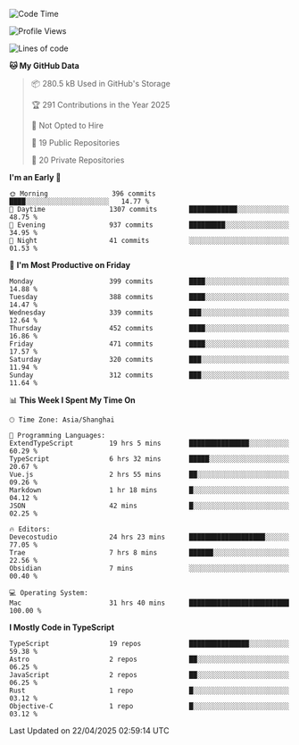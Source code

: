 <!--START_SECTION:waka-->
![Code Time](http://img.shields.io/badge/Code%20Time-3%2C366%20hrs%204%20mins-blue)

![Profile Views](http://img.shields.io/badge/Profile%20Views-0-blue)

![Lines of code](https://img.shields.io/badge/From%20Hello%20World%20I%27ve%20Written-2.9%20million%20lines%20of%20code-blue)

**🐱 My GitHub Data** 

> 📦 280.5 kB Used in GitHub's Storage 
 > 
> 🏆 291 Contributions in the Year 2025
 > 
> 🚫 Not Opted to Hire
 > 
> 📜 19 Public Repositories 
 > 
> 🔑 20 Private Repositories 
 > 
**I'm an Early 🐤** 

```text
🌞 Morning                396 commits         ████░░░░░░░░░░░░░░░░░░░░░   14.77 % 
🌆 Daytime                1307 commits        ████████████░░░░░░░░░░░░░   48.75 % 
🌃 Evening                937 commits         █████████░░░░░░░░░░░░░░░░   34.95 % 
🌙 Night                  41 commits          ░░░░░░░░░░░░░░░░░░░░░░░░░   01.53 % 
```
📅 **I'm Most Productive on Friday** 

```text
Monday                   399 commits         ████░░░░░░░░░░░░░░░░░░░░░   14.88 % 
Tuesday                  388 commits         ████░░░░░░░░░░░░░░░░░░░░░   14.47 % 
Wednesday                339 commits         ███░░░░░░░░░░░░░░░░░░░░░░   12.64 % 
Thursday                 452 commits         ████░░░░░░░░░░░░░░░░░░░░░   16.86 % 
Friday                   471 commits         ████░░░░░░░░░░░░░░░░░░░░░   17.57 % 
Saturday                 320 commits         ███░░░░░░░░░░░░░░░░░░░░░░   11.94 % 
Sunday                   312 commits         ███░░░░░░░░░░░░░░░░░░░░░░   11.64 % 
```


📊 **This Week I Spent My Time On** 

```text
🕑︎ Time Zone: Asia/Shanghai

💬 Programming Languages: 
ExtendTypeScript         19 hrs 5 mins       ███████████████░░░░░░░░░░   60.29 % 
TypeScript               6 hrs 32 mins       █████░░░░░░░░░░░░░░░░░░░░   20.67 % 
Vue.js                   2 hrs 55 mins       ██░░░░░░░░░░░░░░░░░░░░░░░   09.26 % 
Markdown                 1 hr 18 mins        █░░░░░░░░░░░░░░░░░░░░░░░░   04.12 % 
JSON                     42 mins             █░░░░░░░░░░░░░░░░░░░░░░░░   02.25 % 

🔥 Editors: 
Devecostudio             24 hrs 23 mins      ███████████████████░░░░░░   77.05 % 
Trae                     7 hrs 8 mins        ██████░░░░░░░░░░░░░░░░░░░   22.56 % 
Obsidian                 7 mins              ░░░░░░░░░░░░░░░░░░░░░░░░░   00.40 % 

💻 Operating System: 
Mac                      31 hrs 40 mins      █████████████████████████   100.00 % 
```

**I Mostly Code in TypeScript** 

```text
TypeScript               19 repos            ███████████████░░░░░░░░░░   59.38 % 
Astro                    2 repos             ██░░░░░░░░░░░░░░░░░░░░░░░   06.25 % 
JavaScript               2 repos             ██░░░░░░░░░░░░░░░░░░░░░░░   06.25 % 
Rust                     1 repo              █░░░░░░░░░░░░░░░░░░░░░░░░   03.12 % 
Objective-C              1 repo              █░░░░░░░░░░░░░░░░░░░░░░░░   03.12 % 
```




 Last Updated on 22/04/2025 02:59:14 UTC
<!--END_SECTION:waka-->